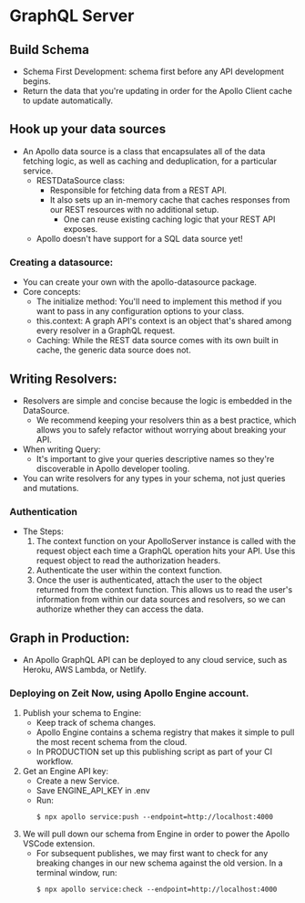 # GraphQL Server

## Build Schema
- Schema First Development: schema first before any API development begins.
- Return the data that you're updating in order for the Apollo Client cache to update automatically.

## Hook up your data sources
- An Apollo data source is a class that encapsulates all of the data fetching logic, as well as caching and deduplication, for a particular service.
    - RESTDataSource class: 
        - Responsible for fetching data from a REST API.
        - It also sets up an in-memory cache that caches responses from our REST resources with no additional setup.
            - One can reuse existing caching logic that your REST API exposes.
    - Apollo doesn't have support for a SQL data source yet!

### Creating a datasource:
- You can create your own with the apollo-datasource package.
- Core concepts:
    - The initialize method: You'll need to implement this method if you want to pass in any configuration options to your class.
    - this.context: A graph API's context is an object that's shared among every resolver in a GraphQL request.
    - Caching: While the REST data source comes with its own built in cache, the generic data source does not.

## Writing Resolvers:
- Resolvers are simple and concise because the logic is embedded in the DataSource.
    -  We recommend keeping your resolvers thin as a best practice, which allows you to safely refactor without worrying about breaking your API.
- When writing Query:
    - It's important to give your queries descriptive names so they're discoverable in Apollo developer tooling. 
- You can write resolvers for any types in your schema, not just queries and mutations.

### Authentication
- The Steps:
    1. The context function on your ApolloServer instance is called with the request object each time a GraphQL operation hits your API. Use this request object to read the authorization headers.
    1. Authenticate the user within the context function.
    1. Once the user is authenticated, attach the user to the object returned from the context function. This allows us to read the user's information from within our data sources and resolvers, so we can authorize whether they can access the data.

## Graph in Production:
- An Apollo GraphQL API can be deployed to any cloud service, such as Heroku, AWS Lambda, or Netlify.

### Deploying on Zeit Now, using Apollo Engine account.
1. Publish your schema to Engine:
    - Keep track of schema changes.
    - Apollo Engine contains a schema registry that makes it simple to pull the most recent schema from the cloud.
    - In PRODUCTION set up this publishing script as part of your CI workflow.
1. Get an Engine API key:
    - Create a new Service.
    - Save ENGINE_API_KEY in .env
    - Run:
        ```
        $ npx apollo service:push --endpoint=http://localhost:4000
        ```
1. We will pull down our schema from Engine in order to power the Apollo VSCode extension.
    - For subsequent publishes, we may first want to check for any breaking changes in our new schema against the old version. In a terminal window, run:
        ```
        $ npx apollo service:check --endpoint=http://localhost:4000
        ```